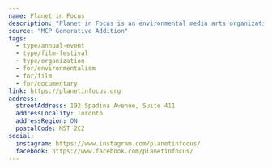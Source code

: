 ```yaml
---
name: Planet in Focus
description: "Planet in Focus is an environmental media arts organization with year-round programming which launched in 1999. Our mandate is to produce cultural events that showcase engaging and artistic films that question, explore and tell stories about the world in which we live. We use film as a catalyst for public awareness, discussion and engagement on a broad range of environmental issues."
source: "MCP Generative Addition"
tags:
  - type/annual-event
  - type/film-festival
  - type/organization
  - for/environmentalism
  - for/film
  - for/documentary
link: https://planetinfocus.org
address:
  streetAddress: 192 Spadina Avenue, Suite 411
  addressLocality: Toronto
  addressRegion: ON
  postalCode: M5T 2C2
social:
  instagram: https://www.instagram.com/planetinfocus/
  facebook: https://www.facebook.com/planetinfocus/
---
```

